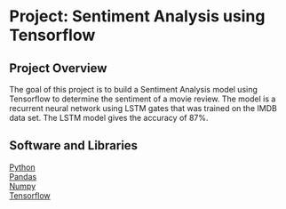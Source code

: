 # Project: Sentiment Analysis using Tensorflow

## Project Overview
The goal of this project is to build a Sentiment Analysis model using Tensorflow to determine the sentiment of a movie review. The model is a recurrent neural network using LSTM gates that was trained on the IMDB data set. The LSTM model gives the accuracy of 87%.

## Software and Libraries
[Python](https://www.python.org/downloads/release/python-364/)
\
[Pandas](https://pandas.pydata.org/) 
\
[Numpy](https://numpy.org/)
\
[Tensorflow](https://www.tensorflow.org/)

